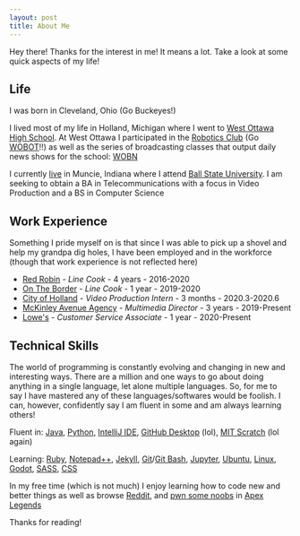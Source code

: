 ```yaml
---
layout: post
title: About Me
---
```


<p class="message">
  Hey there! Thanks for the interest in me! It means a lot. Take a look at some quick aspects of my life!
</p>

## Life

I was born in Cleveland, Ohio (Go Buckeyes!)

I lived most of my life in Holland, Michigan where I went to [West Ottawa High School](https://www.westottawa.net/).
 At West Ottawa I participated in the [Robotics Club](http://www.team141.net/) (Go [WOBOT](http://www.team141.net/images/wobot%20logo_km2016-01.png?crc=3918792164)!!) as well as the series of broadcasting classes that output daily news shows for the school: [WOBN](http://www.wobnonline.com/)

I currently [live](https://www.instagram.com/klemmchowdah/) in Muncie, Indiana where I attend [Ball State University](https://www.bsu.edu/).
I am seeking to obtain a BA in Telecommunications with a focus in Video Production and a BS in Computer Science


## Work Experience

Something I pride myself on is that since I was able to pick up a shovel and help my grandpa dig holes, I have been employed and in the workforce (though that work experience is not reflected here)

* [Red Robin](https://www.redrobin.com/) - *Line Cook* - 4 years - 2016-2020  
* [On The Border](https://www.ontheborder.com/) - *Line Cook* - 1 year - 2019-2020  
* [City of Holland](https://www.cityofholland.com/) - *Video Production Intern* - 3 months - 2020.3-2020.6  
* [McKinley Avenue Agency](https://mckinleyavenue.com/) - *Multimedia Director* - 3 years - 2019-Present  
* [Lowe's](https://www.lowes.com/) - *Customer Service Associate* - 1 year - 2020-Present

## Technical Skills

The world of programming is constantly evolving and changing in new and interesting ways. There are a million and one ways to go about doing anything in a single language, let alone multiple languages. So, for me to say I have mastered any of these languages/softwares would be foolish. I can, however, confidently say I am fluent in some and am always learning others!

Fluent in: [Java](https://www.java.com/), [Python](https://www.python.org/), [IntelliJ IDE](https://www.jetbrains.com/idea/), [GitHub Desktop](https://desktop.github.com/) (lol), [MIT Scratch](https://scratch.mit.edu/) (lol again)

Learning: [Ruby](https://www.ruby-lang.org/), [Notepad++](https://notepad-plus-plus.org/), [Jekyll](https://jekyllrb.com/), [Git](https://git-scm.com/)/[Git Bash](https://git-scm.com/downloads/), [Jupyter](https://jupyter.org/), [Ubuntu](https://ubuntu.com/), [Linux](https://www.linux.org/), [Godot](https://godotengine.org/), [SASS](https://sass-lang.com/), [CSS](https://www.w3.org/Style/CSS/Overview.en.html)

In my free time (which is not much) I enjoy learning how to code new and better things as well as browse [Reddit](https://www.reddit.com/user/klemmchowdah), and [pwn some noobs](https://www.reddit.com/r/apexlegends/comments/pjohex/sharpshooting_pre_bocek/) in [Apex Legends](https://www.ea.com/games/apex-legends)

Thanks for reading!